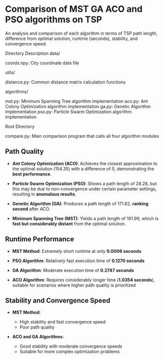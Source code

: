# Comparison of MST GA ACO and PSO algorithms on TSP
 An analysis and comparison of each algorithm in terms of TSP path length, difference from optimal solution, runtime (seconds), stability, and convergence speed.


Directory Description
data/

coords.npy: City coordinate data file

utils/

distance.py: Common distance matrix calculation functions

algorithms/

mst.py: Minimum Spanning Tree algorithm implementation
aco.py: Ant Colony Optimization algorithm implementation
ga.py: Genetic Algorithm implementation
pso.py: Particle Swarm Optimization algorithm implementation

Root Directory

compare.py: Main comparison program that calls all four algorithm modules






## Path Quality

- **Ant Colony Optimization (ACO)**: Achieves the closest approximation to the optimal solution (154.35) with a difference of 0, demonstrating the **best performance**.

- **Particle Swarm Optimization (PSO)**: Shows a path length of 28.28, but this may be due to non-convergence under certain parameter settings, resulting in **anomalous results**.

- **Genetic Algorithm (GA)**: Produces a path length of 171.62, **ranking second** after ACO.

- **Minimum Spanning Tree (MST)**: Yields a path length of 191.99, which is **fast but considerably distant** from the optimal solution.

## Runtime Performance

- **MST Method**: Extremely short runtime at only **0.0006 seconds**

- **PSO Algorithm**: Relatively fast execution time of **0.1270 seconds**

- **GA Algorithm**: Moderate execution time of **0.2747 seconds**

- **ACO Algorithm**: Requires considerably longer time (**1.0354 seconds**), suitable for scenarios where higher path quality is prioritized

## Stability and Convergence Speed

- **MST Method**: 
  - High stability and fast convergence speed
  - Poor path quality

- **ACO and GA Algorithms**: 
  - Good stability with moderate convergence speeds
  - Suitable for more complex optimization problems
